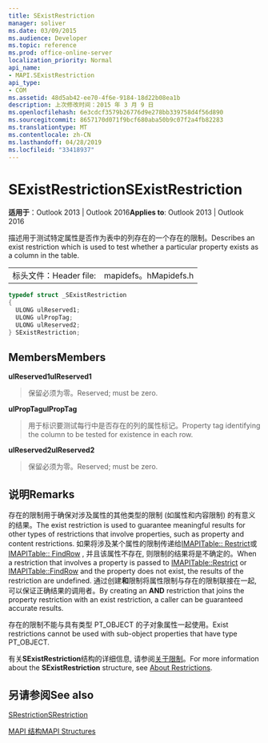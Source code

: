 ```yaml
---
title: SExistRestriction
manager: soliver
ms.date: 03/09/2015
ms.audience: Developer
ms.topic: reference
ms.prod: office-online-server
localization_priority: Normal
api_name:
- MAPI.SExistRestriction
api_type:
- COM
ms.assetid: 48d5ab42-ee70-4f6e-9184-18d22b08ea1b
description: 上次修改时间：2015 年 3 月 9 日
ms.openlocfilehash: 6e3cdcf3579b26776d9e278bb339758d4f56d890
ms.sourcegitcommit: 8657170d071f9bcf680aba50b9c07f2a4fb82283
ms.translationtype: MT
ms.contentlocale: zh-CN
ms.lasthandoff: 04/28/2019
ms.locfileid: "33418937"
---
```

# <a name="sexistrestriction"></a><span data-ttu-id="413ee-103">SExistRestriction</span><span class="sxs-lookup"><span data-stu-id="413ee-103">SExistRestriction</span></span>

  
  
<span data-ttu-id="413ee-104">**适用于**：Outlook 2013 | Outlook 2016</span><span class="sxs-lookup"><span data-stu-id="413ee-104">**Applies to**: Outlook 2013 | Outlook 2016</span></span> 
  
<span data-ttu-id="413ee-105">描述用于测试特定属性是否作为表中的列存在的一个存在的限制。</span><span class="sxs-lookup"><span data-stu-id="413ee-105">Describes an exist restriction which is used to test whether a particular property exists as a column in the table.</span></span> 
  
|||
|:-----|:-----|
|<span data-ttu-id="413ee-106">标头文件：</span><span class="sxs-lookup"><span data-stu-id="413ee-106">Header file:</span></span>  <br/> |<span data-ttu-id="413ee-107">mapidefs。h</span><span class="sxs-lookup"><span data-stu-id="413ee-107">Mapidefs.h</span></span>  <br/> |
   
```cpp
typedef struct _SExistRestriction
{
  ULONG ulReserved1;
  ULONG ulPropTag;
  ULONG ulReserved2;
} SExistRestriction;

```

## <a name="members"></a><span data-ttu-id="413ee-108">Members</span><span class="sxs-lookup"><span data-stu-id="413ee-108">Members</span></span>

 <span data-ttu-id="413ee-109">**ulReserved1**</span><span class="sxs-lookup"><span data-stu-id="413ee-109">**ulReserved1**</span></span>
  
> <span data-ttu-id="413ee-110">保留必须为零。</span><span class="sxs-lookup"><span data-stu-id="413ee-110">Reserved; must be zero.</span></span> 
    
 <span data-ttu-id="413ee-111">**ulPropTag**</span><span class="sxs-lookup"><span data-stu-id="413ee-111">**ulPropTag**</span></span>
  
> <span data-ttu-id="413ee-112">用于标识要测试每行中是否存在的列的属性标记。</span><span class="sxs-lookup"><span data-stu-id="413ee-112">Property tag identifying the column to be tested for existence in each row.</span></span>
    
 <span data-ttu-id="413ee-113">**ulReserved2**</span><span class="sxs-lookup"><span data-stu-id="413ee-113">**ulReserved2**</span></span>
  
> <span data-ttu-id="413ee-114">保留必须为零。</span><span class="sxs-lookup"><span data-stu-id="413ee-114">Reserved; must be zero.</span></span>
    
## <a name="remarks"></a><span data-ttu-id="413ee-115">说明</span><span class="sxs-lookup"><span data-stu-id="413ee-115">Remarks</span></span>

<span data-ttu-id="413ee-116">存在的限制用于确保对涉及属性的其他类型的限制 (如属性和内容限制) 的有意义的结果。</span><span class="sxs-lookup"><span data-stu-id="413ee-116">The exist restriction is used to guarantee meaningful results for other types of restrictions that involve properties, such as property and content restrictions.</span></span> <span data-ttu-id="413ee-117">如果将涉及某个属性的限制传递给[IMAPITable:: Restrict](imapitable-restrict.md)或[IMAPITable:: FindRow](imapitable-findrow.md) , 并且该属性不存在, 则限制的结果将是不确定的。</span><span class="sxs-lookup"><span data-stu-id="413ee-117">When a restriction that involves a property is passed to [IMAPITable::Restrict](imapitable-restrict.md) or [IMAPITable::FindRow](imapitable-findrow.md) and the property does not exist, the results of the restriction are undefined.</span></span> <span data-ttu-id="413ee-118">通过创建**和**限制将属性限制与存在的限制联接在一起, 可以保证正确结果的调用者。</span><span class="sxs-lookup"><span data-stu-id="413ee-118">By creating an **AND** restriction that joins the property restriction with an exist restriction, a caller can be guaranteed accurate results.</span></span> 
  
<span data-ttu-id="413ee-119">存在的限制不能与具有类型 PT_OBJECT 的子对象属性一起使用。</span><span class="sxs-lookup"><span data-stu-id="413ee-119">Exist restrictions cannot be used with sub-object properties that have type PT_OBJECT.</span></span> 
  
<span data-ttu-id="413ee-120">有关**SExistRestriction**结构的详细信息, 请参阅[关于限制](about-restrictions.md)。</span><span class="sxs-lookup"><span data-stu-id="413ee-120">For more information about the **SExistRestriction** structure, see [About Restrictions](about-restrictions.md).</span></span> 
  
## <a name="see-also"></a><span data-ttu-id="413ee-121">另请参阅</span><span class="sxs-lookup"><span data-stu-id="413ee-121">See also</span></span>



[<span data-ttu-id="413ee-122">SRestriction</span><span class="sxs-lookup"><span data-stu-id="413ee-122">SRestriction</span></span>](srestriction.md)


[<span data-ttu-id="413ee-123">MAPI 结构</span><span class="sxs-lookup"><span data-stu-id="413ee-123">MAPI Structures</span></span>](mapi-structures.md)

